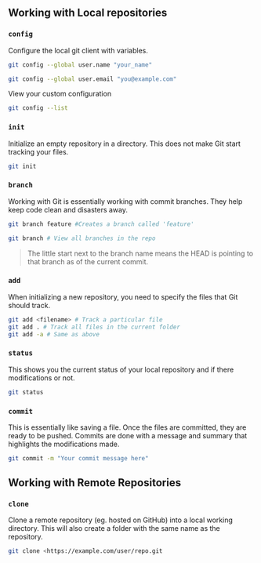 ## Working with Local repositories

### `config`

Configure the local git client with variables.

```bash
git config --global user.name "your_name"
```

```bash
git config --global user.email "you@example.com"
```

View your custom configuration

```bash
git config --list
```

### `init`

Initialize an empty repository in a directory. This does not make Git start tracking your files.

```bash
git init
```

### `branch`

Working with Git is essentially working with commit branches. They help keep code clean and disasters away.

```bash
git branch feature #Creates a branch called 'feature'
```

```bash
git branch # View all branches in the repo
```

> The little start next to the branch name means the HEAD is pointing to that branch as of the current commit.

### `add`

When initializing a new repository, you need to specify the files that Git should track.

```bash
git add <filename> # Track a particular file
git add . # Track all files in the current folder
git add -a # Same as above
```

### `status`

This shows you the current status of your local repository and if there modifications or not.

```bash
git status
```

### `commit`

This is essentially like saving a file. Once the files are committed, they are ready to be pushed. Commits are done with a message and summary that highlights the modifications made.

```bash
git commit -m "Your commit message here"
```

## Working with Remote Repositories

### `clone`

Clone a remote repository (eg. hosted on GitHub) into a local working directory. This will also create a folder with the same name as the repository.

```bash
git clone <https://example.com/user/repo.git
```

### 